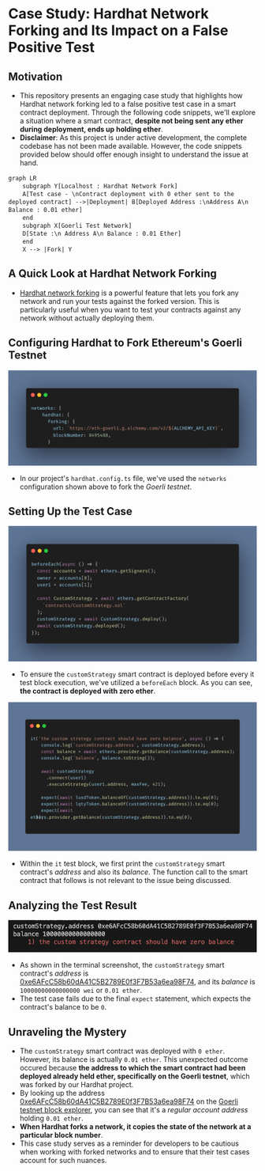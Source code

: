 # Case Study: Hardhat Network Forking and Its Impact on a False Positive Test

## Motivation

- This repository presents an engaging case study that highlights how Hardhat network forking led to a false positive test case in a smart contract deployment. Through the following code snippets, we'll explore a situation where a smart contract, **despite not being sent any ether during deployment, ends up holding ether**.
- **Disclaimer**: As this project is under active development, the complete codebase has not been made available. However, the code snippets provided below should offer enough insight to understand the issue at hand.

```mermaid
graph LR
    subgraph Y[Localhost : Hardhat Network Fork]
    A[Test case - \nContract deployment with 0 ether sent to the deployed contract] -->|Deployment| B[Deployed Address :\nAddress A\n Balance : 0.01 ether]
    end
    subgraph X[Goerli Test Network]
    D[State :\n Address A\n Balance : 0.01 Ether]
    end
    X --> |Fork| Y
```


## A Quick Look at Hardhat Network Forking

- [Hardhat network forking](https://hardhat.org/hardhat-network/docs/guides/forking-other-networks) is a powerful feature that lets you fork any network and run your tests against the forked version. This is particularly useful when you want to test your contracts against any network without actually deploying them.

## Configuring Hardhat to Fork Ethereum's Goerli Testnet

![hardhat.config.js](./assets/config.png)

- In our project's `hardhat.config.ts` file, we've used the `networks` configuration shown above to fork the _Goerli testnet_.

## Setting Up the Test Case

![before-each](./assets/before-each.png)

- To ensure the `customStrategy` smart contract is deployed before every it test block execution, we've utilized a `beforeEach` block. As you can see, **the contract is deployed with zero ether**.

![test case](./assets/test-case.png)

- Within the `it` test block, we first print the `customStrategy` smart contract's _address_ and also its _balance_. The function call to the smart contract that follows is not relevant to the issue being discussed.

## Analyzing the Test Result

![test result](./assets/test-result.png)

- As shown in the terminal screenshot, the `customStrategy` smart contract's _address_ is [0xe6AFcC58b60dA41C5B2789E0f3F7B53a6ea98F74](https://goerli.etherscan.io/address/0xe6AFcC58b60dA41C5B2789E0f3F7B53a6ea98F74), and its _balance_ is `10000000000000000 wei` or `0.01 ether`.
- The test case fails due to the final `expect` statement, which expects the contract's balance to be `0`.

## Unraveling the Mystery

- The `customStrategy` smart contract was deployed with `0 ether`. However, its balance is actually `0.01 ether`. This unexpected outcome occured because **the address to which the smart contract had been deployed already held ether, specifically on the Goerli testnet**, which was forked by our Hardhat project.
- By looking up the address [0xe6AFcC58b60dA41C5B2789E0f3F7B53a6ea98F74](https://goerli.etherscan.io/address/0xe6AFcC58b60dA41C5B2789E0f3F7B53a6ea98F74) on the [Goerli testnet block explorer](https://goerli.etherscan.io/), you can see that it's a _regular account address_ holding `0.01 ether`.
- **When Hardhat forks a network, it copies the state of the network at a particular block number**. 
- This case study serves as a reminder for developers to be cautious when working with forked networks and to ensure that their test cases account for such nuances.
